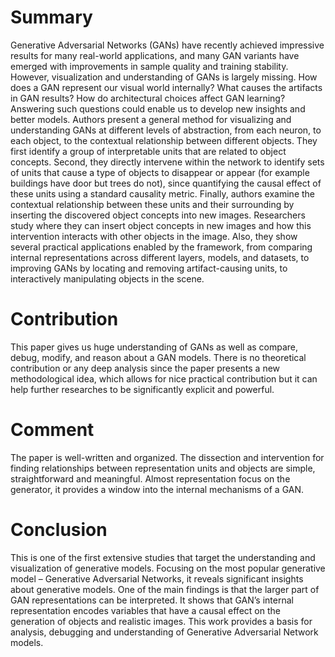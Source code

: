 # Summary
Generative Adversarial Networks (GANs) have recently achieved impressive results for many real-world applications, and many GAN variants have emerged with improvements in sample quality and training stability. However, visualization and understanding of GANs is largely missing. How does a GAN represent our visual world internally? What causes the artifacts in GAN results? How do architectural choices affect GAN learning? Answering such questions could enable us to develop new insights and better models.
Authors present a general method for visualizing and understanding GANs at different levels of abstraction, from each neuron, to each object, to the contextual relationship between different objects. They first identify a group of interpretable units that are related to object concepts. Second, they directly intervene within the network to identify sets of units that cause a type of objects to disappear or appear (for example buildings have door but trees do not), since quantifying the causal effect of these units using a standard causality metric. Finally, authors examine the contextual relationship between these units and their surrounding by inserting the discovered object concepts into new images. Researchers study where they can insert object concepts in new images and how this intervention interacts with other objects in the image.
Also, they show several practical applications enabled by the framework, from comparing internal representations across different layers, models, and datasets, to improving GANs by locating and removing artifact-causing units, to interactively manipulating objects in the scene.
# Contribution
This paper gives us huge understanding of GANs as well as compare, debug, modify, and reason about a GAN models. There is no theoretical contribution or any deep analysis since the paper presents a new methodological idea, which allows for nice practical contribution but it can help further researches to be significantly explicit and powerful.
# Comment
The paper is well-written and organized. The dissection and intervention for finding relationships between representation units and objects are simple, straightforward and meaningful. Almost representation focus on the generator, it provides a window into the internal mechanisms of a GAN.
# Conclusion
This is one of the first extensive studies that target the understanding and visualization of generative models. Focusing on the most popular generative model – Generative Adversarial Networks, it reveals significant insights about generative models. One of the main findings is that the larger part of GAN representations can be interpreted. It shows that GAN’s internal representation encodes variables that have a causal effect on the generation of objects and realistic images. This work provides a basis for analysis, debugging and understanding of Generative Adversarial Network models.
